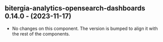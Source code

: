   ## bitergia-analytics-opensearch-dashboards 0.14.0 - (2023-11-17)
  
  * No changes on this component. The version is bumped to align it
    with the rest of the components.
